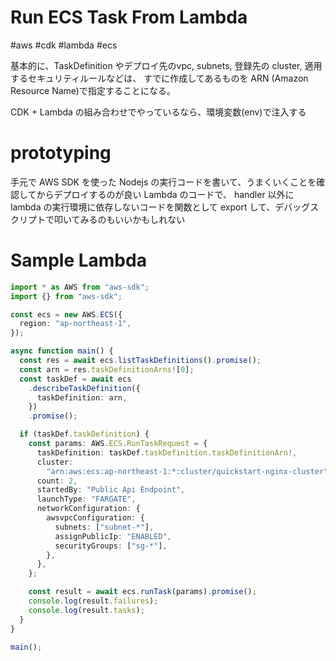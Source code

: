 # Run ECS Task From Lambda

#aws #cdk #lambda #ecs


基本的に、TaskDefinition やデプロイ先のvpc, subnets, 登録先の cluster, 適用するセキュリティルールなどは、
すでに作成してあるものを ARN (Amazon Resource Name)で指定することになる。

CDK + Lambda の組み合わせでやっているなら、環境変数(env)で注入する

# prototyping

手元で AWS SDK を使った Nodejs の実行コードを書いて、うまくいくことを確認してからデプロイするのが良い
Lambda のコードで、 handler 以外に lambda の実行環境に依存しないコードを関数として export して、デバッグスクリプトで叩いてみるのもいいかもしれない


# Sample Lambda

```typescript
import * as AWS from "aws-sdk";
import {} from "aws-sdk";

const ecs = new AWS.ECS({
  region: "ap-northeast-1",
});

async function main() {
  const res = await ecs.listTaskDefinitions().promise();
  const arn = res.taskDefinitionArns![0];
  const taskDef = await ecs
    .describeTaskDefinition({
      taskDefinition: arn,
    })
    .promise();

  if (taskDef.taskDefinition) {
    const params: AWS.ECS.RunTaskRequest = {
      taskDefinition: taskDef.taskDefinition.taskDefinitionArn!,
      cluster:
        "arn:aws:ecs:ap-northeast-1:*:cluster/quickstart-nginx-cluster",
      count: 2,
      startedBy: "Public Api Endpoint",
      launchType: "FARGATE",
      networkConfiguration: {
        awsvpcConfiguration: {
          subnets: ["subnet-*"],
          assignPublicIp: "ENABLED",
          securityGroups: ["sg-*"],
        },
      },
    };

    const result = await ecs.runTask(params).promise();
    console.log(result.failures);
    console.log(result.tasks);
  }
}

main();

```

